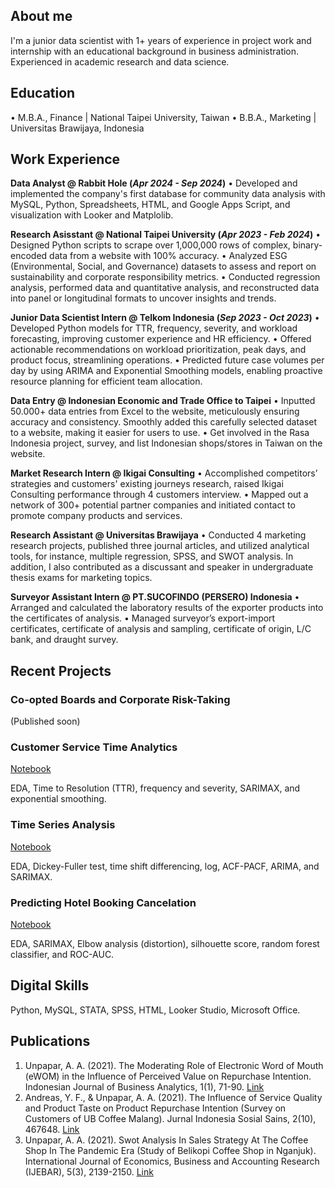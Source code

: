 ## About me
I'm a junior data scientist with 1+ years of experience in project work and internship with an educational background in business administration. Experienced in academic research and
data science.

## Education
• M.B.A., Finance | National Taipei University, Taiwan
• B.B.A., Marketing | Universitas Brawijaya, Indonesia

## Work Experience
**Data Analyst @ Rabbit Hole (_Apr 2024 - Sep 2024_)**
• Developed and implemented the company's first database for community data analysis with MySQL, Python, Spreadsheets, HTML, and Google Apps Script, and visualization with Looker and Matplolib.

**Research Asisstant @ National Taipei University (_Apr 2023 - Feb 2024_)**
• Designed Python scripts to scrape over 1,000,000 rows of complex, binary-encoded data from a website with 100% accuracy.
• Analyzed ESG (Environmental, Social, and Governance) datasets to assess and report on sustainability and corporate responsibility metrics.
• Conducted regression analysis, performed data and quantitative analysis, and reconstructed data into panel or longitudinal formats to uncover insights and trends.

**Junior Data Scientist Intern @ Telkom Indonesia (_Sep 2023 - Oct 2023_)**
• Developed Python models for TTR, frequency, severity, and workload forecasting, improving customer experience and HR efficiency.
• Offered actionable recommendations on workload prioritization, peak days, and product focus, streamlining operations.
• Predicted future case volumes per day by using ARIMA and Exponential Smoothing models, enabling proactive resource planning for efficient team allocation.

**Data Entry @ Indonesian Economic and Trade Office to Taipei**
• Inputted 50.000+ data entries from Excel to the website, meticulously ensuring accuracy and consistency. Smoothly added this carefully selected dataset to a website, making it easier for users to use.
• Get involved in the Rasa Indonesia project, survey, and list Indonesian shops/stores in Taiwan on the website.
  
**Market Research Intern @ Ikigai Consulting**
• Accomplished competitors’ strategies and customers' existing journeys research, raised Ikigai Consulting
performance through 4 customers interview.
• Mapped out a network of 300+ potential partner companies and initiated contact to promote company
products and services.

**Research Assistant @ Universitas Brawijaya**
• Conducted 4 marketing research projects, published three journal articles, and utilized analytical tools, for instance, multiple regression, SPSS, and SWOT analysis. In addition, I also contributed as a discussant and speaker in undergraduate thesis exams for marketing topics.
  
**Surveyor Assistant Intern @ PT.SUCOFINDO (PERSERO) Indonesia**
• Arranged and calculated the laboratory results of the exporter products into the certificates of analysis.
• Managed surveyor’s export-import certificates, certificate of analysis and sampling, certificate of origin, L/C bank, and draught survey.
  
## Recent Projects
### Co-opted Boards and Corporate Risk-Taking
(Published soon)

### Customer Service Time Analytics
[Notebook](https://colab.research.google.com/drive/1zKrhto0OM6V56agUULaT05reMobv4PNe)

EDA, Time to Resolution (TTR), frequency and severity, SARIMAX, and exponential smoothing.

### Time Series Analysis
[Notebook](https://colab.research.google.com/drive/1jy0mchSVVmY2UP39ANjDsp9RMPsLIMjE#scrollTo=eTtrlJCeBDs7)

EDA, Dickey-Fuller test, time shift differencing, log, ACF-PACF, ARIMA, and SARIMAX.

### Predicting Hotel Booking Cancelation
[Notebook](https://colab.research.google.com/drive/153X3CiPITSeNiuM_nAkVw7uH0M-FggRh#scrollTo=5eFaeCTp5wy2)

EDA, SARIMAX, Elbow analysis (distortion), silhouette score, random forest classifier, and ROC-AUC.

## Digital Skills
Python, MySQL, STATA, SPSS, HTML, Looker Studio, Microsoft Office.

## Publications
1. Unpapar, A. A. (2021). The Moderating Role of Electronic Word of Mouth (eWOM) in the Influence of Perceived Value on Repurchase Intention. Indonesian Journal of Business Analytics, 1(1), 71-90. [Link](https://journal.formosapublisher.org/index.php/ijba/article/view/6)
2. Andreas, Y. F., & Unpapar, A. A. (2021). The Influence of Service Quality and Product Taste on Product Repurchase Intention (Survey on Customers of UB Coffee Malang). Jurnal Indonesia Sosial Sains, 2(10), 467648. [Link](https://jiss.publikasiindonesia.id/index.php/jiss/article/view/440)
3. Unpapar, A. A. (2021). Swot Analysis In Sales Strategy At The Coffee Shop In The Pandemic Era (Study of Belikopi Coffee Shop in Nganjuk). International Journal of Economics, Business and Accounting Research (IJEBAR), 5(3), 2139-2150. [Link](https://jurnal.stie-aas.ac.id/index.php/IJEBAR/article/view/2790)
